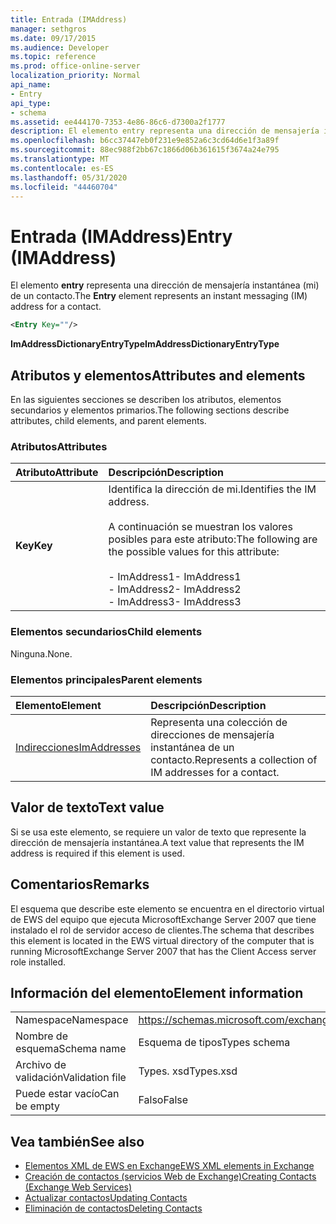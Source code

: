 ```yaml
---
title: Entrada (IMAddress)
manager: sethgros
ms.date: 09/17/2015
ms.audience: Developer
ms.topic: reference
ms.prod: office-online-server
localization_priority: Normal
api_name:
- Entry
api_type:
- schema
ms.assetid: ee444170-7353-4e86-86c6-d7300a2f1777
description: El elemento entry representa una dirección de mensajería instantánea (mi) de un contacto.
ms.openlocfilehash: b6cc37447eb0f231e9e852a6c3cd64d6e1f3a89f
ms.sourcegitcommit: 88ec988f2bb67c1866d06b361615f3674a24e795
ms.translationtype: MT
ms.contentlocale: es-ES
ms.lasthandoff: 05/31/2020
ms.locfileid: "44460704"
---
```

# <a name="entry-imaddress"></a><span data-ttu-id="e05de-103">Entrada (IMAddress)</span><span class="sxs-lookup"><span data-stu-id="e05de-103">Entry (IMAddress)</span></span>

<span data-ttu-id="e05de-104">El elemento **entry** representa una dirección de mensajería instantánea (mi) de un contacto.</span><span class="sxs-lookup"><span data-stu-id="e05de-104">The **Entry** element represents an instant messaging (IM) address for a contact.</span></span> 
  
```xml
<Entry Key=""/>
```

 <span data-ttu-id="e05de-105">**ImAddressDictionaryEntryType**</span><span class="sxs-lookup"><span data-stu-id="e05de-105">**ImAddressDictionaryEntryType**</span></span>
## <a name="attributes-and-elements"></a><span data-ttu-id="e05de-106">Atributos y elementos</span><span class="sxs-lookup"><span data-stu-id="e05de-106">Attributes and elements</span></span>

<span data-ttu-id="e05de-107">En las siguientes secciones se describen los atributos, elementos secundarios y elementos primarios.</span><span class="sxs-lookup"><span data-stu-id="e05de-107">The following sections describe attributes, child elements, and parent elements.</span></span>
  
### <a name="attributes"></a><span data-ttu-id="e05de-108">Atributos</span><span class="sxs-lookup"><span data-stu-id="e05de-108">Attributes</span></span>

|<span data-ttu-id="e05de-109">**Atributo**</span><span class="sxs-lookup"><span data-stu-id="e05de-109">**Attribute**</span></span>|<span data-ttu-id="e05de-110">**Descripción**</span><span class="sxs-lookup"><span data-stu-id="e05de-110">**Description**</span></span>|
|:-----|:-----|
|<span data-ttu-id="e05de-111">**Key**</span><span class="sxs-lookup"><span data-stu-id="e05de-111">**Key**</span></span> <br/> | <span data-ttu-id="e05de-112">Identifica la dirección de mi.</span><span class="sxs-lookup"><span data-stu-id="e05de-112">Identifies the IM address.</span></span><br/><br/><span data-ttu-id="e05de-113">A continuación se muestran los valores posibles para este atributo:</span><span class="sxs-lookup"><span data-stu-id="e05de-113">The following are the possible values for this attribute:</span></span><br/><br/><span data-ttu-id="e05de-114">- ImAddress1</span><span class="sxs-lookup"><span data-stu-id="e05de-114">-  ImAddress1</span></span>  <br/><span data-ttu-id="e05de-115">- ImAddress2</span><span class="sxs-lookup"><span data-stu-id="e05de-115">-  ImAddress2</span></span>  <br/><span data-ttu-id="e05de-116">- ImAddress3</span><span class="sxs-lookup"><span data-stu-id="e05de-116">-  ImAddress3</span></span>  <br/> |
   
### <a name="child-elements"></a><span data-ttu-id="e05de-117">Elementos secundarios</span><span class="sxs-lookup"><span data-stu-id="e05de-117">Child elements</span></span>

<span data-ttu-id="e05de-118">Ninguna.</span><span class="sxs-lookup"><span data-stu-id="e05de-118">None.</span></span>
  
### <a name="parent-elements"></a><span data-ttu-id="e05de-119">Elementos principales</span><span class="sxs-lookup"><span data-stu-id="e05de-119">Parent elements</span></span>

|<span data-ttu-id="e05de-120">**Elemento**</span><span class="sxs-lookup"><span data-stu-id="e05de-120">**Element**</span></span>|<span data-ttu-id="e05de-121">**Descripción**</span><span class="sxs-lookup"><span data-stu-id="e05de-121">**Description**</span></span>|
|:-----|:-----|
|[<span data-ttu-id="e05de-122">Indirecciones</span><span class="sxs-lookup"><span data-stu-id="e05de-122">ImAddresses</span></span>](imaddresses.md) <br/> |<span data-ttu-id="e05de-123">Representa una colección de direcciones de mensajería instantánea de un contacto.</span><span class="sxs-lookup"><span data-stu-id="e05de-123">Represents a collection of IM addresses for a contact.</span></span>  <br/> |
   
## <a name="text-value"></a><span data-ttu-id="e05de-124">Valor de texto</span><span class="sxs-lookup"><span data-stu-id="e05de-124">Text value</span></span>

<span data-ttu-id="e05de-125">Si se usa este elemento, se requiere un valor de texto que represente la dirección de mensajería instantánea.</span><span class="sxs-lookup"><span data-stu-id="e05de-125">A text value that represents the IM address is required if this element is used.</span></span>
  
## <a name="remarks"></a><span data-ttu-id="e05de-126">Comentarios</span><span class="sxs-lookup"><span data-stu-id="e05de-126">Remarks</span></span>

<span data-ttu-id="e05de-127">El esquema que describe este elemento se encuentra en el directorio virtual de EWS del equipo que ejecuta MicrosoftExchange Server 2007 que tiene instalado el rol de servidor acceso de clientes.</span><span class="sxs-lookup"><span data-stu-id="e05de-127">The schema that describes this element is located in the EWS virtual directory of the computer that is running MicrosoftExchange Server 2007 that has the Client Access server role installed.</span></span>
  
## <a name="element-information"></a><span data-ttu-id="e05de-128">Información del elemento</span><span class="sxs-lookup"><span data-stu-id="e05de-128">Element information</span></span>

|||
|:-----|:-----|
|<span data-ttu-id="e05de-129">Namespace</span><span class="sxs-lookup"><span data-stu-id="e05de-129">Namespace</span></span>  <br/> |https://schemas.microsoft.com/exchange/services/2006/types  <br/> |
|<span data-ttu-id="e05de-130">Nombre de esquema</span><span class="sxs-lookup"><span data-stu-id="e05de-130">Schema name</span></span>  <br/> |<span data-ttu-id="e05de-131">Esquema de tipos</span><span class="sxs-lookup"><span data-stu-id="e05de-131">Types schema</span></span>  <br/> |
|<span data-ttu-id="e05de-132">Archivo de validación</span><span class="sxs-lookup"><span data-stu-id="e05de-132">Validation file</span></span>  <br/> |<span data-ttu-id="e05de-133">Types. xsd</span><span class="sxs-lookup"><span data-stu-id="e05de-133">Types.xsd</span></span>  <br/> |
|<span data-ttu-id="e05de-134">Puede estar vacío</span><span class="sxs-lookup"><span data-stu-id="e05de-134">Can be empty</span></span>  <br/> |<span data-ttu-id="e05de-135">Falso</span><span class="sxs-lookup"><span data-stu-id="e05de-135">False</span></span>  <br/> |
   
## <a name="see-also"></a><span data-ttu-id="e05de-136">Vea también</span><span class="sxs-lookup"><span data-stu-id="e05de-136">See also</span></span>

- [<span data-ttu-id="e05de-137">Elementos XML de EWS en Exchange</span><span class="sxs-lookup"><span data-stu-id="e05de-137">EWS XML elements in Exchange</span></span>](ews-xml-elements-in-exchange.md)
- [<span data-ttu-id="e05de-138">Creación de contactos (servicios Web de Exchange)</span><span class="sxs-lookup"><span data-stu-id="e05de-138">Creating Contacts (Exchange Web Services)</span></span>](https://msdn.microsoft.com/library/4845917e-70d1-481c-bbd7-011ec6571789%28Office.15%29.aspx)  
- [<span data-ttu-id="e05de-139">Actualizar contactos</span><span class="sxs-lookup"><span data-stu-id="e05de-139">Updating Contacts</span></span>](https://msdn.microsoft.com/library/9a865953-b94a-4229-b632-2dee433314be%28Office.15%29.aspx)  
- [<span data-ttu-id="e05de-140">Eliminación de contactos</span><span class="sxs-lookup"><span data-stu-id="e05de-140">Deleting Contacts</span></span>](https://msdn.microsoft.com/library/fcc3dc84-cd3e-455e-a1a7-ae6921c9b588%28Office.15%29.aspx)

